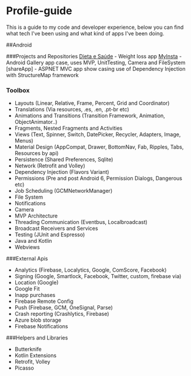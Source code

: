 # Profile-guide
This is a guide to my code and developer experience, below you can find what tech
I've been using and what kind of apps I've been doing.

##Android

###Projects and Repositories
[Dieta e Saúde](https://play.google.com/store/apps/details?id=com.buscaalimento.android) - Weight loss app
[MyInsta](https://github.com/cuchas/myinsta) - Android Gallery app case, uses MVP, UnitTesting, Camera and FileSystem
[shareApp] - ASPNET MVC app show casing use of Dependency Injection with StructureMap framework

### Toolbox
* Layouts (Linear, Relative, Frame, Percent, Grid and Coordinator)
* Translations (Via resources, .es, .en, .pt-br etc)
* Animations and Transitions (Transition Framework, Animation, ObjectAnimator..)
* Fragments, Nested Fragments and Activities
* Views (Text, Spinner, Switch, DatePicker, Recycler, Adapters, Image, Menus)
* Material Design (AppCompat, Drawer, BottomNav, Fab, Ripples, Tabs, Resources by api)
* Persistence (Shared Preferences, Sqlite)
* Network (Retrofit and Volley)
* Dependency Injection (Flavors Variant)
* Permissions (Pre and post Android 6, Permission Dialogs, Dangerous etc)
* Job Scheduling (GCMNetworkManager)
* File System
* Notifications
* Camera
* MVP Architecture
* Threading Communication (Eventbus, Localbroadcast)
* Broadcast Receivers and Services
* Testing (JUnit and Espresso)
* Java and Kotlin
* Webviews

###External Apis
* Analytics (Firebase, Localytics, Google, ComScore, Facebook)
* Signing (Google, Smartlock, Facebook, Twitter, custom, firebase via)
* Location (Google)
* Google Fit
* Inapp purchases
* Firebase Remote Config
* Push (Firebase, GCM, OneSignal, Parse)
* Crash reporting (Crashlytics, Firebase)
* Azure blob storage
* Firebase Notifications

###Helpers and Libraries
* Butterknife
* Kotlin Extensions
* Retrofit, Volley
* Picasso
